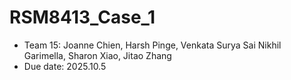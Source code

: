 # RSM8413_Case_1

- Team 15: Joanne Chien, Harsh Pinge, Venkata Surya Sai Nikhil Garimella, Sharon Xiao, Jitao Zhang
- Due date: 2025.10.5
